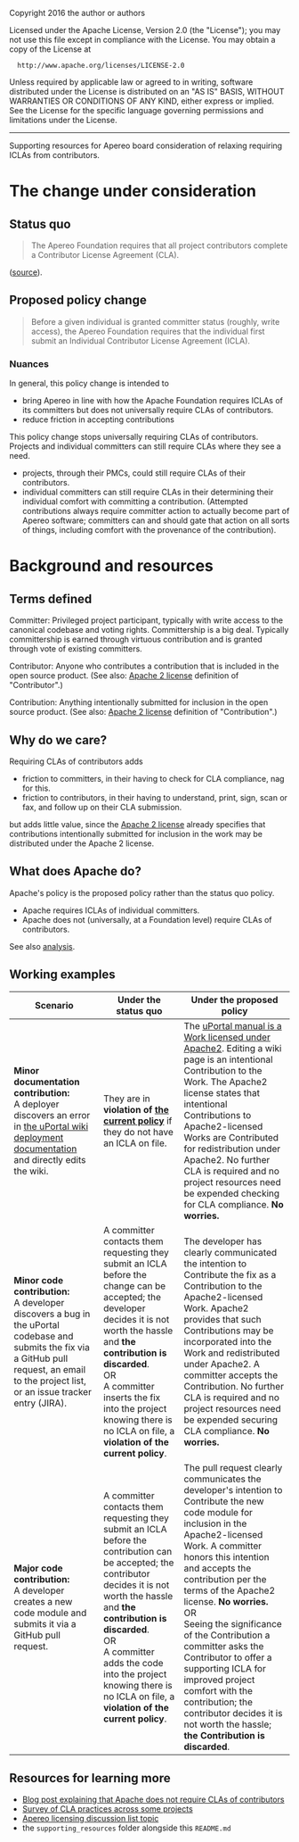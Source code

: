 Copyright 2016 the author or authors

  Licensed under the Apache License, Version 2.0 (the "License");
  you may not use this file except in compliance with the License.
  You may obtain a copy of the License at

      http://www.apache.org/licenses/LICENSE-2.0

  Unless required by applicable law or agreed to in writing, software
  distributed under the License is distributed on an "AS IS" BASIS,
  WITHOUT WARRANTIES OR CONDITIONS OF ANY KIND, either express or implied.
  See the License for the specific language governing permissions and
  limitations under the License.

-----

Supporting resources for Apereo board consideration of relaxing requiring ICLAs from contributors.

# The change under consideration

## Status quo

> The Apereo Foundation requires that all project contributors complete a Contributor License Agreement (CLA).

([source](https://www.apereo.org/licensing/agreements)).

## Proposed policy change

> Before a given individual is granted committer status (roughly, write access), the Apereo Foundation requires that the individual first submit an Individual Contributor License Agreement (ICLA).

### Nuances

In general, this policy change is intended to 

* bring Apereo in line with how the Apache Foundation requires ICLAs of its committers but does not universally require CLAs of contributors.
* reduce friction in accepting contributions

This policy change stops universally requiring CLAs of contributors. Projects and individual committers can still require CLAs where they see a need.

* projects, through their PMCs, could still require CLAs of their contributors.
* individual committers can still require CLAs in their determining their individual comfort with committing a contribution. (Attempted contributions always require committer action to actually become part of Apereo software; committers can and should gate that action on all sorts of things, including comfort with the provenance of the contribution).

# Background and resources

## Terms defined

Committer: Privileged project participant, typically with write access to the canonical codebase and voting rights. Committership is a big deal. Typically committership is earned through virtuous contribution and is granted through vote of existing committers.

Contributor: Anyone who contributes a contribution that is included in the open source product. (See also: [Apache 2 license][] definition of "Contributor".)

Contribution: Anything intentionally submitted for inclusion in the open source product. (See also: [Apache 2 license][] definition of "Contribution".)

## Why do we care?

Requiring CLAs of contributors adds

* friction to committers, in their having to check for CLA compliance, nag for this.
* friction to contributors, in their having to understand, print, sign, scan or fax, and follow up on their CLA submission.

but adds little value, since the [Apache 2 license][] already specifies that contributions intentionally submitted for inclusion in the work may be distributed under the Apache 2 license.

## What does Apache do?

Apache's policy is the proposed policy rather than the status quo policy.

* Apache requires ICLAs of individual committers.
* Apache does not (universally, at a Foundation level) require CLAs of contributors.

See also [analysis][Blog post explaining that Apache does not require CLAs of contributors].

## Working examples

| Scenario  | Under the status quo | Under the proposed policy |
|---|---|---|
| **Minor documentation contribution:**<br> A deployer discovers an error in [the uPortal wiki deployment documentation][UPM43 Building and Deploying uPortal] and directly edits the wiki.  | They are in **violation of [the current policy][licensing stance for uPortal manual 3.2 and later]** if they do not have an ICLA on file. |  The [uPortal manual is a Work licensed under Apache2][licensing stance for uPortal manual 3.2 and later].  Editing a wiki page is an intentional Contribution to the Work. The Apache2 license states that intentional Contributions to Apache2-licensed Works are Contributed for redistribution under Apache2. No further CLA is required and no project resources need be expended checking for CLA compliance. **No worries.** |
| **Minor code contribution:**<br> A developer discovers a bug in the uPortal codebase and submits the fix via a GitHub pull request, an email to the project list, or an issue tracker entry (JIRA). | A committer contacts them requesting they submit an ICLA before the change can be accepted; the developer decides it is not worth the hassle and **the contribution is discarded**. <br>OR<br> A committer inserts the fix into the project knowing there is no ICLA on file, a **violation of the current policy**. | The developer has clearly communicated the intention to Contribute the fix as a Contribution to the Apache2-licensed Work. Apache2 provides that such Contributions may be incorporated into the Work and redistributed under Apache2. A committer accepts the Contribution. No further CLA is required and no project resources need be expended securing CLA compliance. **No worries.** |
| **Major code contribution:**<br> A developer creates a new code module and submits it via a GitHub pull request. | A committer contacts them requesting they submit an ICLA before the contribution can be accepted; the contributor decides it is not worth the hassle and **the contribution is discarded**. <br>OR<br> A committer adds the code into the project knowing there is no ICLA on file, a **violation of the current policy**. | The pull request clearly communicates the developer's intention to Contribute the new code module for inclusion in the Apache2-licensed Work. A committer honors this intention and accepts the contribution per the terms of the Apache2 license. **No worries.** <br>OR<br>Seeing the significance of the Contribution a committer asks the Contributor to offer a supporting ICLA for improved project comfort with the contribution; the contributor decides it is not worth the hassle; **the Contribution is discarded**. |

## Resources for learning more

* [Blog post explaining that Apache does not require CLAs of contributors][]
* [Survey of CLA practices across some projects][]
* [Apereo licensing discussion list topic][]
* the `supporting_resources` folder alongside this `README.md`

[Apache 2 license]: http://www.apache.org/licenses/LICENSE-2.0

[licensing stance for uPortal manual 3.2 and later]: https://wiki.jasig.org/display/UPC/Documentation+Licensing
[UPM43 Building and Deploying uPortal]: https://wiki.jasig.org/display/UPM43/Building+and+Deploying+uPortal
[Survey of CLA practices across some projects]: http://apetro.ghost.io/cla-landscape/
[Apereo licensing discussion list topic]: https://groups.google.com/a/apereo.org/d/topic/licensing-discuss/c1puG3RKZcA/discussion
[Blog post explaining that Apache does not require CLAs of contributors]: http://apetro.ghost.io/apache-contributors-no-cla/

